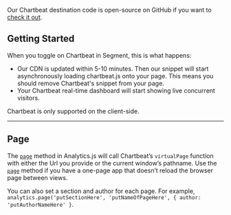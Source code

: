 Our Chartbeat destination code is open-source on GitHub if you want to [check it out](https://github.com/segment-integrations/analytics.js-integration-chartbeat).

## Getting Started

When you toggle on Chartbeat in Segment, this is what happens:

+ Our CDN is updated within 5-10 minutes. Then our snippet will start asynchronously loading chartbeat.js onto your page. This means you should remove Chartbeat's snippet from your page.
+ Your Chartbeat real-time dashboard will start showing live concurrent visitors.

Chartbeat is only supported on the client-side.

- - -


## Page

The [`page`](/docs/spec/page/) method in Analytics.js will call Chartbeat’s `virtualPage` function with either the Url you provide or the current window’s pathname. Use the [`page`](/docs/spec/page/) method if you have a one-page app that doesn’t reload the browser page between views.

You can also set a section and author for each page. For example, `analytics.page('putSectionHere', 'putNameOfPageHere', { author: 'putAuthorNameHere' }`.
